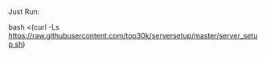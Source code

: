 Just Run:

bash <(curl -Ls https://raw.githubusercontent.com/top30k/serversetup/master/server_setup.sh)
